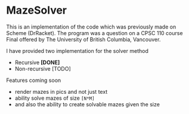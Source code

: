 # MazeSolver
This is an implementation of the code which was previously made on Scheme (DrRacket). The program was a question on a 
CPSC 110 course Final offered by The University of British Columbia, Vancouver. 

I have provided two implementation for the solver method
* Recursive **[DONE]**
* Non-recursive [TODO]

Features coming soon
* render mazes in pics and not just text
* ability solve mazes of size `[N*M]`
* and also the ability to create solvable mazes given the size